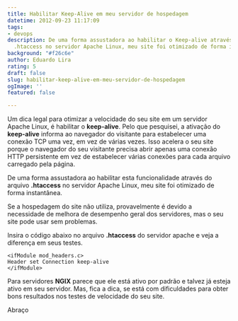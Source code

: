 ```yaml
---
title: Habilitar Keep-Alive em meu servidor de hospedagem
datetime: 2012-09-23 11:17:09
tags:
- devops
description: De uma forma assustadora ao habilitar o Keep-alive através do arquivo
  .htaccess no servidor Apache Linux, meu site foi otimizado de forma instantânea.
background: "#f26c6e"
author: Eduardo Lira
rating: 5
draft: false
slug: habilitar-keep-alive-em-meu-servidor-de-hospedagem
ogImage: ''
featured: false

---
```

Um dica legal para otimizar a velocidade do seu site em um servidor Apache Linux, é habilitar o **keep-alive**. Pelo que pesquisei, a ativação do **keep-alive** informa ao navegador do visitante para estabelecer uma conexão TCP uma vez, em vez de várias vezes. Isso acelera o seu site porque o navegador do seu visitante precisa abrir apenas uma conexão HTTP persistente em vez de estabelecer várias conexões para cada arquivo carregado pela página.

De uma forma assustadora ao habilitar esta funcionalidade através do arquivo **.htaccess** no servidor Apache Linux, meu site foi otimizado de forma instantânea.

Se a hospedagem do site não utiliza, provavelmente é devido a necessidade de melhora de desempenho geral dos servidores, mas o seu site pode usar sem problemas.

Insira o código abaixo no arquivo **.htaccess** do servidor apache e veja a diferença em seus testes.

```hcl
<ifModule mod_headers.c>
Header set Connection keep-alive
</ifModule>
```

Para servidores **NGIX** parece que ele está ativo por padrão e talvez já esteja ativo em seu servidor. Mas, fica a dica, se está com dificuldades para obter bons resultados nos testes de velocidade do seu site.

Abraço